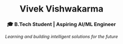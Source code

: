 <div align="center">

# Vivek Vishwakarma
### 🎓 B.Tech Student | Aspiring AI/ML Engineer
*Learning and building intelligent solutions for the future*


</div>

